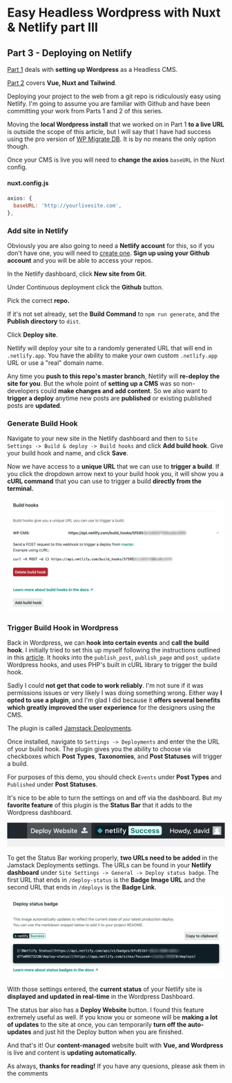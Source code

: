 # Easy Headless Wordpress with Nuxt & Netlify part III

## Part 3 - Deploying on Netlify
[Part 1](https://dev.to/ninjasoards/easy-headless-wordpress-with-nuxt-netlify-5c4a) deals with **setting up Wordpress** as a Headless CMS.

[Part 2](https://dev.to/ninjasoards/easy-headless-wordpress-with-nuxt-netlify-part-ii-4ab) covers **Vue, Nuxt and Tailwind**.

Deploying your project to the web from a git repo is ridiculously easy using Netlify. I'm going to assume you are familiar with Github and have been committing your work from Parts 1 and 2 of this series.

Moving the **local Wordpress install** that we worked on in Part 1 **to a live URL** is outside the scope of this article, but I will say that I have had success using the pro version of [WP Migrate DB](https://wordpress.org/plugins/wp-migrate-db/). It is by no means the only option though.

Once your CMS is live you will need to **change the axios** `baseURL` in the Nuxt config.

#### nuxt.config.js
```js
axios: {
  baseURL: 'http://yourlivesite.com',
},
```

### Add site in Netlify

Obviously you are also going to need a **Netlify account** for this, so if you don't have one, you will need to [create one](https://app.netlify.com/signup). **Sign up using your Github account** and you will be able to access your repos.

In the Netlify dashboard, click **New site from Git**.

Under Continuous deployment click the **Github** button.

Pick the correct **repo.**

If it's not set already, set the **Build Command** to `npm run generate`, and the **Publish directory** to `dist`.

Click **Deploy site**.

Netlify will deploy your site to a randomly generated URL that will end in `.netlify.app`. You have the ability to make your own custom `.netlify.app` URL or use a "real" domain name.

Any time you **push to this repo's master branch**, Netlify will **re-deploy the site for you**. But the whole point of **setting up a CMS** was so non-developers could **make changes and add content**. So we also want to **trigger a deploy** anytime new posts are **published** or existing published posts are **updated**.

### Generate Build Hook

Navigate to your new site in the Netlify dashboard and then to `Site Settings -> Build & deploy -> Build hooks` and click **Add build hook**. Give your build hook and name, and click **Save**.

Now we have access to a **unique URL** that we can use to **trigger a build**. If you click the dropdown arrow next to your build hook you, it will show you a **cURL command** that you can use to trigger a build **directly from the terminal.**

![build hook in netlify](./images/bulld-hook.png)

### Trigger Build Hook in Wordpress

Back in Wordpress, we can **hook into certain events** and **call the build hook**. I initially tried to set this up myself following the instructions outlined in this [article](https://dimitr.im/updating-gatsby-wordpress-published). It hooks into the `publish_post`, `publish_page` and `post_update` Wordpress hooks, and uses PHP's built in cURL library to trigger the build hook.

Sadly I could **not get that code to work reliably**. I'm not sure if it was permissions issues or very likely I was doing something wrong. Either way **I opted to use a plugin**, and I'm glad I did because it **offers several benefits which greatly improved the user experience** for the designers using the CMS.

The plugin is called [Jamstack Deployments](https://wordpress.org/plugins/wp-jamstack-deployments/).

Once installed, navigate to `Settings -> Deployments` and enter the the URL of your build hook. The plugin gives you the ability to choose via checkboxes which **Post Types**, **Taxonomies**, and **Post Statuses** will trigger a build.

For purposes of this demo, you should check `Events` under **Post Types** and `Published` under **Post Statuses**.

It's nice to be able to turn the settings on and off via the dashboard. But my **favorite feature** of this plugin is the **Status Bar** that it adds to the Wordpress dashboard.

![Status Bar](./images/status-bar.png)

To get the Status Bar working properly, **two URLs need to be added** in the Jamstack Deployments settings. The URLs can be found in your **Netlify dashboard** under `Site Settings -> General -> Deploy status badge`. The first URL that ends in `/deploy-status` is the **Badge Image URL** and the second URL that ends in `/deploys` is the **Badge Link**.

![netlify status badge](./images/status-badge.png)

With those settings entered, the **current status** of your Netlify site is **displayed and updated in real-time** in the Wordpress Dashboard.

The status bar also has a **Deploy Website** button. I found this feature extremely useful as well. If you know you or someone will be **making a lot of updates** to the site at once, you can temporarily **turn off the auto-updates** and just hit the Deploy button when you are finished.

And that's it! Our **content-managed** website built with **Vue, and Wordpress** is live and content is **updating automatically.**

As always, **thanks for reading!** If you have any quesions, please ask them in the comments
